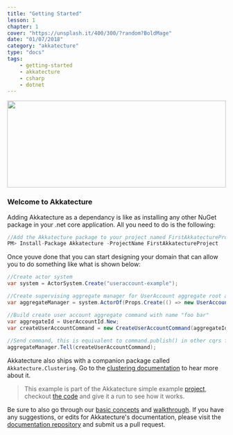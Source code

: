 ```yaml
---
title: "Getting Started"
lesson: 1
chapter: 1
cover: "https://unsplash.it/400/300/?random?BoldMage"
date: "01/07/2018"
category: "akkatecture"
type: "docs"
tags:
    - getting-started
    - akkatecture
    - csharp
    - dotnet
---
```


<img src="https://raw.githubusercontent.com/Lutando/Akkatecture/master/logo.svg?sanitize=true" width="100%" height="200">

### Welcome to Akkatecture

Adding Akkatecture as a dependancy is like as installing any other NuGet package in your .net core application. All you need to do is the following:

```csharp
//Add the Akkatecture package to your project named FirstAkkatectureProject.
PM> Install-Package Akkatecture -ProjectName FirstAkkatectureProject
```
Once youve done that you can start designing your domain that can allow you to do something like what is shown below:

```csharp
//Create actor system
var system = ActorSystem.Create("useraccount-example");

//Create supervising aggregate manager for UserAccount aggregate root actors
var aggregateManager = system.ActorOf(Props.Create(() => new UserAccountAggregateManager()));

//Build create user account aggregate command with name "foo bar"
var aggregateId = UserAccountId.New;
var createUserAccountCommand = new CreateUserAccountCommand(aggregateId, "foo bar");
            
//Send command, this is equivalent to command.publish() in other cqrs frameworks
aggregateManager.Tell(createUserAccountCommand);
```

Akkatecture also ships with a companion package called `Akkatecture.Clustering`. Go to the [clustering documentation](/docs/clustering) to hear more about it.

> This example is part of the Akkatecture simple example [project](https://github.com/Lutando/Akkatecture/tree/master/examples/simple), checkout [the
code](https://github.com/Lutando/Akkatecture/blob/master/examples/simple/Akkatecture.Examples.UserAccount.Application/Program.cs#L13) and give it a run to see how it works.

Be sure to also go through our [basic concepts](/docs/primitives) and [walkthrough](/docs/walkthrough-introduction). If you have any suggestions, or edits for Akkatecture's documentation, please visit the [documentation repository](https://github.com/Akkatecture/Documentation) and submit us a pull request.